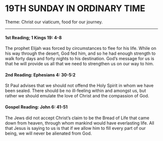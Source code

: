 # 19TH SUNDAY IN ORDINARY TIME
Theme: Christ our viaticum, food for our journey.

---

#### 1st Reading; 1 Kings 19: 4-8

The prophet Elijah was forced by circumstances to flee for his life. While on his way through the desert, God fed him, and so he had enough strength to walk forty days and forty nights to his destination. God’s message for us is that he will provide us all that we need to strengthen us on our way to him.

#### 2nd Reading: Ephesians 4: 30-5:2

St Paul advises that we should not offend the Holy Spirit in whom we have been sealed. There should be no ill-feeling within and amongst us, but rather we should emulate the love of Christ and the compassion of God.

#### Gospel Reading: John 6: 41-51

The Jews did not accept Christ’s claim to be the Bread of Life that came down from heaven, through whom mankind would have everlasting life. All that Jesus is saying to us is that if we allow him to fill every part of our being, we will never be alienated from God.
